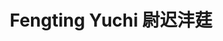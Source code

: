 ---
title: Fengting Yuchi 尉迟沣莛

first_name: Fengting
last_name: Yuchi
name_pronounciation: Yuchi Fengting

role: Undergraduate in EE
organizations: 
- name: Shanghai Jiao Tong University
  url: https://en.sjtu.edu.cn/

interests: 
- Federated Learning with LLMs
- AI for Medicine
- To Be Explored

Education:
  courses:
  - course: Visiting Exchange
    institution: Johns Hopkins University
    year: 2024 Fall
  - course: B.Eng in Information Engineering
    institution: Shanghai Jiao Tong University
    year: 2022-2026

Ssocial:
- icon: envelope
  icon_pack: fas
  link: mailto:yc1114@sjtu.edu.cn
# - icon: twitter
#   icon_pack: fab
#   label: Find me on Twitter
#   link: https://twitter.com/shilaan01
# - icon: google-scholar
#   icon_pack: ai
#   link: https://scholar.google.com/citations?user=FNPgIGAAAAAJ&hl=en&oi=sra
# - icon: osf
#   icon_pack: ai
#   link: https://osf.io/ug7xd/ 
# - icon: orcid
#   icon_pack: ai
#   link: http://orcid.org/0000-0002-6892-4643 
- icon: github
  icon_pack: fab
  link: https://github.com/vcy019
- icon: linkedin
  icon_pack: fab
  link: https://www.linkedin.com/in/fengting-yuchi-a752882bb

- icon: cv
  icon_pack: ai
  link: cv/CV.pdf

---